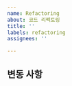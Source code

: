 ```yaml
---
name: Refactoring
about: 코드 리펙토링
title: ''
labels: refactoring
assignees: ''

---
```


## 변동 사항
<!--어떤 변동 사항이 생겼는지 상세하게 설명해주세요.-->
